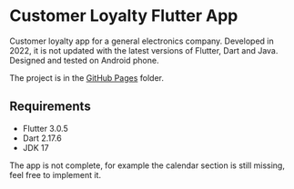# Customer Loyalty Flutter App

Customer loyalty app for a general electronics company. 
Developed in 2022, it is not updated with the latest versions of Flutter, Dart and Java.
Designed and tested on Android phone.

The project is in the [GitHub Pages](https://pages.github.com/) folder.

## Requirements
- Flutter 3.0.5
- Dart 2.17.6
- JDK 17




The app is not complete, for example the calendar section is still missing, feel free to implement it.
